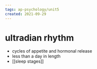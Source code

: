 ```yaml
---
tags: ap-psychology/unit5 
created: 2021-09-29
---
```


# ultradian rhythm

- cycles of appetite and hormonal release
- less than a day in length
- [[sleep stages]] 
